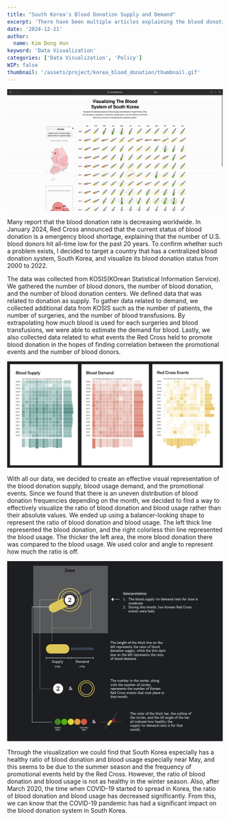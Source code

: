 ```yaml
---
title: "South Korea's Blood Donation Supply and Demand"
excerpt: 'There have been multiple articles explaining the blood donation system worldwide is suffering from a lack of blood donation. To understand whether such a problem exists, this data visualization project targeted the blood donation system of South Korea and visualized its blood donation status.'
date: '2024-12-21'
author:
  name: Kim Dong Hun
keyword: 'Data Visualization'
categories: ['Data Visualization', 'Policy']
WIP: false
thumbnail: '/assets/project/korea_blood_donation/thumbnail.gif'
---
```


![Demo](/assets/project/korea_blood_donation/thumbnail.gif)

Many report that the blood donation rate is decreasing worldwide. In January 2024, Red Cross announced that the current status of blood donation is a emergency blood shortage, explaining that the number of U.S. blood donors hit all-time low for the past 20 years. To confirm whether such a problem exists, I decided to target a country that has a centralized blood donation system, South Korea, and visualize its blood donation status from 2000 to 2022.

The data was collected from KOSIS(KOrean Statistical Information Service). We gathered the number of blood donors, the number of blood donation, and the number of blood donation centers. We defined data that was related to donation as supply. To gather data related to demand, we collected additional data from KOSIS such as the number of patients, the number of surgeries, and the number of blood transfusions. By extrapolating how much blood is used for each surgeries and blood transfusions, we were able to estimate the demand for blood. Lastly, we also collected data related to what events the Red Cross held to promote blood donation in the hopes of finding correlation between the promotional events and the number of blood donors.

![Data Heatmap](/assets/project/korea_blood_donation/heatmap.png)

With all our data, we decided to create an effective visual representation of the blood donation supply, blood usage demand, and the promotional events. Since we found that there is an uneven distribution of blood donation frequencies depending on the month, we decided to find a way to effectively visualize the ratio of blood donation and blood usage rather than their absolute values. We ended up using a balancer-looking shape to represent the ratio of blood donation and blood usage. The left thick line represented the blood donation, and the right colorless thin line represented the blood usage. The thicker the left area, the more blood donation there was compared to the blood usage. We used color and angle to represent how much the ratio is off.

![Data Heatmap](/assets/project/korea_blood_donation/tokenization.png)

Through the visualization we could find that South Korea especially has a healthy ratio of blood donation and blood usage especially near May, and this seems to be due to the summer season and the frequency of promotional events held by the Red Cross. However, the ratio of blood donation and blood usage is not as healthy in the winter season. Also, after March 2020, the time when COVID-19 started to spread in Korea, the ratio of blood donation and blood usage has decreased significantly. From this, we can know that the COVID-19 pandemic has had a significant impact on the blood donation system in South Korea.